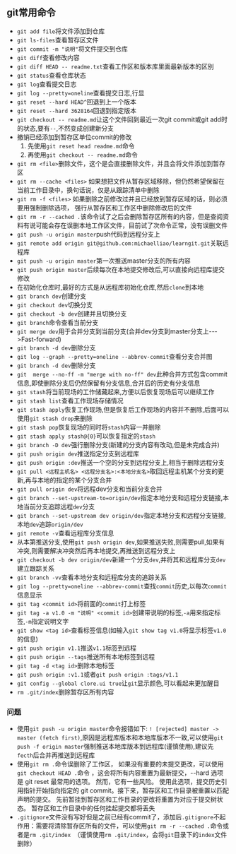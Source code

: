 ## git常用命令

- `git add file`将文件添加到仓库
- `git ls-files`查看暂存区文件
- `git commit -m "说明"`将文件提交到仓库
- `git diff`查看修改内容
- `git diff HEAD -- readme.txt`查看工作区和版本库里面最新版本的区别
- `git status`查看仓库状态
- `git log`查看提交日志
- `git log --pretty=oneline`查看提交日志,行显
- `git reset --hard HEAD^`回退到上一个版本
- `git reset --hard 3628164`回退到指定版本
- `git checkout -- readme.md`让这个文件回到最近一次git commit或git add时的状态,要有`--`,不然变成创建新分支
- 撤销已经添加到暂存区单位commit的修改
    1. 先使用`git reset head readme.md`命令
    2. 再使用`git checkout -- readme.md`命令
- `git rm <file>`删除文件，这个是会直接删除文件，并且会将文件添加到暂存区
- `git rm --cache <files>` 如果想把文件从暂存区域移除，但仍然希望保留在当前工作目录中，换句话说，仅是从跟踪清单中删除
- `git rm -f <files>` 如果删除之前修改过并且已经放到暂存区域的话，则必须要用强制删除选项， 强行从暂存区和工作区中删除修改后的文件 
- `git rm -r --cached .`该命令试了之后会删除暂存区所有的内容，但是查阅资料有说可能会存在误删本地工作区文件，目前试了次命令正常，没有误删文件
- `git push -u origin master`push代码到远程分支上
- `git remote add origin git@github.com:michaelliao/learngit.git`关联远程库
- `git push -u origin master`第一次推送master分支的所有内容
- `git push origin master`后续每次在本地提交修改后,可以直接向远程库提交修改
- 在初始化仓库时,最好的方式是从远程库初始化仓库,然后`clone`到本地
- `git branch dev`创建分支
- `git checkout dev`切换分支
- `git checkout -b dev`创建并且切换分支
- `git branch`命令查看当前分支
- `git merge dev`用于合并分支到当前分支(合并dev分支到master分支上--->Fast-forward)
- `git branch -d dev`删除分支
- `git log --graph --pretty=oneline --abbrev-commit`查看分支合并图
- `git branch -d dev`删除分支
- `git  merge --no-ff -m "merge with no-ff" dev`此种合并方式包含commit信息,即使删除分支后仍然保留有分支信息,合并后的历史有分支信息
- `git stash`将当前现场的工作储藏起来,方便以后恢复现场后可以继续工作
- `git stash list`查看工作现场存储情况
- `git stash apply`恢复工作现场,但是恢复后工作现场的内容并不删除,后面可以使用`git stash drop`来删除
- `git stash pop`恢复现场的同时将`stash`内容一并删除
- `git stash apply stash@{0}`可以恢复指定的`stash`
- `git branch -D dev`强行删除分支(新建的分支内容有改动,但是未完成合并)
- `git push origin dev`推送指定分支到远程库
- `git push origin :dev`推送一个空的分支到远程分支上,相当于删除远程分支
- `git pull <远程主机名> <远程分支名>:<本地分支名>`取回远程主机某个分支的更新,再与本地的指定的某个分支合并
- `git pull origin dev`将远程dev分支和当前分支合并
- `git branch --set-upstream-to=origin/dev`指定本地分支和远程分支链接,本地当前分支追踪远程`dev`分支
- `git branch --set-upstream dev origin/dev`指定本地分支和远程分支链接,本地`dev`追踪`origin/dev`
- `git remote -v`查看远程库分支信息
- 从本第推送分支,使用`git push origin dev`,如果推送失败,则需要pull,如果有冲突,则需要解决冲突然后再本地提交,再推送到远程分支上
- `git checkout -b dev origin/dev`新建一个分支`dev`,并将其和远程库分支`dev`建立跟踪关系
- `git branch -vv`查看本地分支和远程库分支的追踪关系
- `git log --pretty=oneline --abbrev-commit`查找`commit`历史,以每次`commit`信息显示
- `git tag <commit id>`将前面的`commit`打上标签
- `git tag -a v1.0 -m "说明" <commit id>`创建带说明的标签,`-a`用来指定标签,`-m`指定说明文字
- `git show <tag id>`查看标签信息(如输入`git show tag v1.0`将显示标签`v1.0`的信息)
- `git push origin v1.1`推送`v1.1`标签到远程
- `git push origin --tags`推送所有本地标签到远程
- `git tag -d <tag id>`删除本地标签
- `git push origin :v1.1`或者`git push origin :tags/v1.1`
- `git config --global clore.ui true`让`git`显示颜色,可以看起来更加醒目
- `rm .git/index`删除暂存区所有内容

### 问题

- 使用`git push -u origin master`命令报错如下:
    `! [rejected] master -> master (fetch first)`,原因是远程库版本和本地库版本不一致,可以使用`git push -f origin master`强制推送本地库版本到远程库(谨慎使用),建议先`fecth`后合并再推送到远程库
- 使用`git rm .`命令误删除了工作区， 如果没有重要的未提交更改，可以使用`git checkout HEAD .`命令 ，这会将所有内容重置为最新提交，--hard 选项是 git reset 最常用的选项。
    然而，它有一些风险。
    使用此选项，提交历史引用指针开始指向指定的 git commit。接下来，暂存区和工作目录被重置以匹配声明的提交。
    先前暂挂到暂存区和工作目录的更改将重置为对应于提交树状态。
    暂存区和工作目录中的任何挂起提交都将丢失
- `.gitignore`文件没有写好但是之前已经有commit了，添加后`.gitignore`不起作用：需要将清除暂存区所有的文件，可以使用`git rm -r --cached .`命令或者是`rm .git/index `（谨慎使用`rm .git/index`，会将`git`目录下的`index`文件删除）
